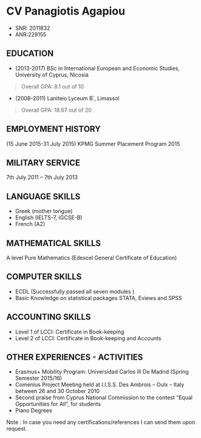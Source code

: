 CV  Panagiotis Agapiou
======================
* SNR: 2011832
* ANR:229155



EDUCATION
---------
* (2013-2017) BSc in International European and Economic Studies, University of Cyprus, Nicosia  
> Overall GPA: 8.1 out of 10
 
 
* (2008-2011) Laniteio Lyceum B΄, Limassol  
> Overall GPA: 18.67 out of 20

EMPLOYMENT HISTORY
------------------
(15 June 2015-31 July 2015)    KPMG Summer Placement Program 2015

MILITARY SERVICE
----------------
7th July 2011 – 7th July 2013 

LANGUAGE SKILLS
---------------
* Greek (mother tongue)
* English (IELTS-7, IGCSE-B)
* French (A2)

MATHEMATICAL SKILLS
-------------------
A level Pure Mathematics  (Edexcel General Certificate of Education) 

COMPUTER SKILLS
---------------
* ECDL (Successfully passed all seven modules )
* Basic Knowledge on statistical packages STATA, Eviews and SPSS

ACCOUNTING SKILLS
-----------------
* Level 1 of LCCI: Certificate in Book-keeping 
* Level 2 of LCCI: Certificate in Book-keeping and Accounts 

OTHER EXPERIENCES - ACTIVITIES
------------------------------
* Erasmus+ Mobility Program: Universidad Carlos III De Madrid (Spring Semester 2015/16)
* Comenius Project Meeting held at I.I.S.S. Des Ambrois – Oulx – Italy between 26 and 30 October 2010
* Second praise from Cyprus National Commission to the contest “Equal Opportunities for All”, for students
* Piano Degrees


Note : In case you need any certifications/references I can send them upon request.




